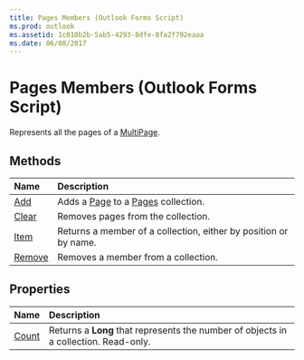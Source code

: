 ```yaml
---
title: Pages Members (Outlook Forms Script)
ms.prod: outlook
ms.assetid: 1c010b2b-5ab5-4293-8dfe-8fa2f792eaaa
ms.date: 06/08/2017
---
```



# Pages Members (Outlook Forms Script)

Represents all the pages of a  [MultiPage](multipage-object-outlook-forms-script.md).


## Methods



|**Name**|**Description**|
|:-----|:-----|
| [Add](pages-add-method-outlook-forms-script.md)|Adds a  [Page](page-object-outlook-forms-script.md) to a [Pages](pages-object-outlook-forms-script.md) collection.|
| [Clear](pages-clear-method-outlook-forms-script.md)|Removes pages from the collection.|
| [Item](pages-item-method-outlook-forms-script.md)|Returns a member of a collection, either by position or by name.|
| [Remove](pages-remove-method-outlook-forms-script.md)|Removes a member from a collection.|



## Properties



|**Name**|**Description**|
|:-----|:-----|
| [Count](pages-count-property-outlook-forms-script.md)|Returns a **Long** that represents the number of objects in a collection. Read-only.|



